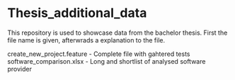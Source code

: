 # Thesis_additional_data
This repository is used to showcase data from the bachelor thesis.
First the file name is given, afterwrads a explanation to the file.

create_new_project.feature - Complete file with gahtered tests
software_comparison.xlsx - Long and shortlist of analysed software provider
